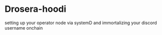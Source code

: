 # Drosera-hoodi
setting up your operator node via systemD and immortalizing your discord username onchain
